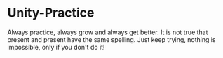 # Unity-Practice
Always practice, always grow and always get better. It is not true that present and present have the same spelling. Just keep trying, nothing is impossible, only if you don't do it!
